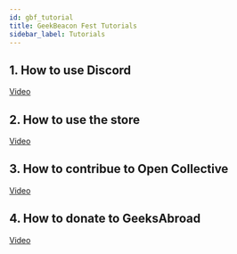 ```yaml
---
id: gbf_tutorial
title: GeekBeacon Fest Tutorials
sidebar_label: Tutorials
---
```

## 1. How to use Discord
[Video](https://youtu.be/mzuWCuE-JM8)

## 2. How to use the store
[Video](https://youtu.be/sBRuOIjK8cE)

## 3. How to contribue to Open Collective
[Video](https://youtu.be/Jgqfxud4fCg)

## 4. How to donate to GeeksAbroad
[Video](https://youtu.be/Jn4b-AcSfgA)
